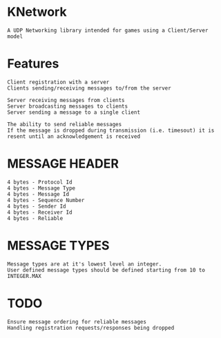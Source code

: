 KNetwork
========

    A UDP Networking library intended for games using a Client/Server model

Features
========

    Client registration with a server
    Clients sending/receiving messages to/from the server
    
    Server receiving messages from clients
    Server broadcasting messages to clients
    Server sending a message to a single client
    
    The ability to send reliable messages
    If the message is dropped during transmission (i.e. timesout) it is resent until an acknowledgement is received

MESSAGE HEADER
========

	4 bytes - Protocol Id
	4 bytes - Message Type
	4 bytes - Message Id
	4 bytes - Sequence Number
	4 bytes - Sender Id
	4 bytes - Receiver Id
	4 bytes - Reliable
	
MESSAGE TYPES
========

	Message types are at it's lowest level an integer.
	User defined message types should be defined starting from 10 to INTEGER.MAX
	
TODO
========

    Ensure message ordering for reliable messages
    Handling registration requests/responses being dropped